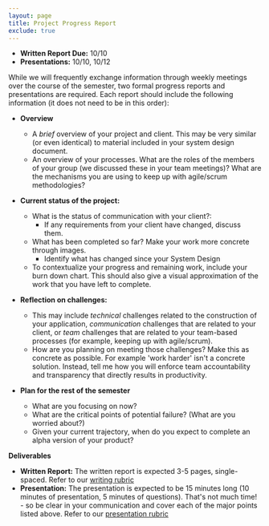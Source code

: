 ```yaml
---
layout: page
title: Project Progress Report
exclude: true
---
```


- **Written Report Due:** 10/10
- **Presentations:** 10/10, 10/12

While we will frequently exchange information through weekly meetings over the course of the semester, two formal progress reports and presentations are required. Each report should include the following information (it does not need to be in this order):

- **Overview**
  - A _brief_ overview of your project and client. This may be very similar (or even identical) to material included in your system design document.
  - An overview of your processes. What are the roles of the members of your group (we discussed these in your team meetings)? What are the mechanisms you are using to keep up with agile/scrum methodologies?

- **Current status of the project:**
  - What is the status of communication with your client?:
    - If any requirements from your client have changed, discuss them.
  - What has been completed so far? Make your work more concrete through images.
    - Identify what has changed since your System Design
  - To contextualize your progress and remaining work, include your burn down chart. This should also give a visual approximation of the work that you have left to complete.

- **Reflection on challenges:**
  - This may include _technical_ challenges related to the construction of your application, _communication_ challenges that are related to your client, or _team_ challenges that are related to your team-based processes (for example, keeping up with agile/scrum).
  - How are you planning on meeting those challenges? Make this as concrete as possible. For example 'work harder' isn't a concrete solution. Instead, tell me how you will enforce team accountability and transparency that directly results in productivity.

- **Plan for the rest of the semester**
  - What are you focusing on now?
  - What are the critical points of potential failure? (What are you worried about?)
  - Given your current trajectory, when do you expect to complete an alpha version of your product?

**Deliverables**
- **Written Report:** The written report is expected 3-5 pages, single-spaced. Refer to our [writing rubric](../rubrics/writing.pdf)
- **Presentation:** The presentation is expected to be 15 minutes long (10 minutes of presentation, 5 minutes of questions). That's not much time! - so be clear in your communication and cover each of the major points listed above. Refer to our [presentation rubric](../rubrics/presentation.pdf)
